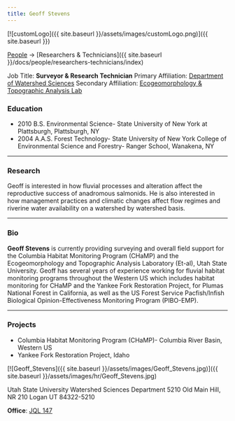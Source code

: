 ```yaml
---
title: Geoff Stevens
---
```


[![customLogo]({{ site.baseurl }}/assets/images/customLogo.png)]({{ site.baseurl }})

[People]({{site.baseurl}}/docs/people/index) -> [Researchers & Technicians]({{ site.baseurl }}/docs/people/researchers-technicians/index)

Job Title: **Surveyor & Research Technician**
Primary Affiliation: [Department of Watershed Sciences](http://www.cnr.usu.edu/wats)
Secondary Affiliation: [Ecogeomorphology & Topographic Analysis Lab](http://etal.joewheaton.org/a/joewheaton.org/et-al/)

### Education

- 2010 B.S. Environmental Science- State University of New York at Plattsburgh, Plattsburgh, NY
- 2004 A.A.S. Forest Technology- State University of New York College of Environmental Science and Forestry- Ranger School, Wanakena, NY

------

### Research

Geoff is interested in how fluvial processes and alteration affect the reproductive success of anadromous salmonids. He is also interested in how management practices and climatic changes affect flow regimes and riverine water availability on a watershed by watershed basis.

------

### Bio

**Geoff Stevens** is currently providing surveying and overall field support for the Columbia Habitat Monitoring Program (CHaMP) and the Ecogeomorphology and Topographic Analysis Laboratory (Et-al), Utah State University. Geoff has several years of experience working for fluvial habitat monitoring programs throughout the Western US which includes habitat monitoring for CHaMP and the Yankee Fork Restoration Project, for Plumas National Forest in California, as well as the US Forest Service Pacfish/Infish Biological Opinion-Effectiveness Monitoring Program (PIBO-EMP).

------

### Projects

- Columbia Habitat Monitoring Program (CHaMP)- Columbia River Basin, Western US
- Yankee Fork Restoration Project, Idaho



[![Geoff_Stevens]({{ site.baseurl }}/assets/images/Geoff_Stevens.jpg)]({{ site.baseurl }}/assets/images/hr/Geoff_Stevens.jpg)

Utah State University Watershed Sciences Department
5210 Old Main Hill, NR 210
Logan UT 84322-5210

**Office**:  [JQL 147](http://www.usu.edu/map/index.cfm?id=47)

